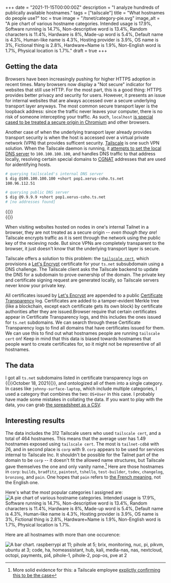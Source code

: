 +++
date = "2021-11-15T00:00:00Z"
description = "I analyze hundreds of publically available hostnames."
tags = ["tailscale"]
title = "What hostnames do people use?"
toc = true
image = "/tsnet/category-pie.svg"
image_alt = "A pie chart of various hostname categories. Intended usage is 17.9%, Software running is 14.7%, Non-descriptive word is 13.4%, Random characters is 11.4%, Hardware is 8%, Made-up word is 5.4%, Default name is 4.3%, Human-like name is 4.3%, Hosting provider is 3.9%, OS name is 3%, Fictional thing is 2.8%, Hardware+Name is 1.9%, Non-English word is 1.7%, Physical location is 1.7%."
draft = true
+++

## Getting the data

Browsers have been increasingly pushing for higher HTTPS adoption in recent times. Many browsers now display a "Not secure" indicator for websites that still use HTTP. For the most part, this is a good thing: HTTPS provides better privacy and security for users. However, it presents an issue for internal websites that are always accessed over a secure underlying transport layer anyways. The most common secure transport layer is the loopback address: since the traffic never leaves your computer, there is no risk of someone intercepting your traffic. As such, `localhost` [is special cased to be treated a secure origin in Chromium](https://www.chromium.org/Home/chromium-security/prefer-secure-origins-for-powerful-new-features#TOC-Definitions-) and other browsers.

Another case of when the underlying transport layer already provides transport security is when the host is accessed over a virtual private network (VPN) that provides sufficent security. [Tailscale](https://tailscale.com/) is one such VPN solution. When the Tailscale daemon is running, it [attempts to set the local DNS server](https://tailscale.com/blog/sisyphean-dns-client-linux/) to `100.100.100.100`, and handles DNS traffic to that address locally, resolving certain special domains to [CGNAT](https://en.wikipedia.org/wiki/Carrier-grade_NAT) addresses that are used for aidentifying hosts.

```bash
# querying tailscaled's internal DNS server
$ dig @100.100.100.100 +short pop1.xerus-coho.ts.net
100.96.112.51

# querying public DNS server
$ dig @9.9.9.9 +short pop1.xerus-coho.ts.net
# [no addresses found]
```
{{<rawhtml>}}<br>{{</rawhtml>}}

When visiting websites hosted on nodes in one's internal Tailnet in a browser, they are not treated as a secure origin -- *even though they are*! Tailscale encrypts traffic as it is sent through the network using the public key of the recieving node. But since VPNs are completely transparent to the browser, it just doesn't know that the underlying transport layer is secure.

Tailscale offers a solution to this problem: the [`tailscale cert`](https://tailscale.com/kb/1153/enabling-https/), which provisions a [Let's Encrypt](https://letsencrypt.org/) certificate for your `ts.net` subsubdomain using a DNS challenge. The Tailscale client asks the Tailscale backend to update the DNS for a subdomain to prove ownership of the domain. The private key and certificate signing request are generated locally, so Tailscale servers never know your private key.

All certificates issued by [Let's Encrypt](https://letsencrypt.org/) are appended to a public [Certificate Transparency](https://certificate.transparency.dev/) log. Certificates are added to a tamper-evident Merkle tree (like a blockchain, except each certificate gets its own block) by certificate authorities after they are issued.Browser require that certain certificates appear in Certificate Transparency logs, and this includes the ones issued for `ts.net` subdomains. We can search through these Certificate Transparency logs to find all domains that have certificates issued for them. We can use this to find out what hostnames people are running `tailscale cert` on! Keep in mind that this data is biased towards hostnames that people want to create certificates for, so it might not be representive of all hostnames.

## The data

I got all `ts.net` subdomains listed in certificate transparency logs on {{<rawhtml>}}<time datetime="2021-10-18">October 18, 2021</time>{{</rawhtml>}}, and ontologized all of them into a single category. In cases like `johnny-surface-laptop`, which include multiple categories, I used a category that combines the two: `OS+User` in this case. I probably have made some mistakes in collating the data. If you want to play with the data, you can grab [the spreadsheet as a CSV](/tsnet/ts.csv).

[^corp]: More solid evidence for this: a Tailscale employee [explictly confirming this to be the case](https://github.com/tailscale/tailscale/pull/2709#issuecomment-905671082)

## Interesting results

The data includes the 312 Tailscale users who used `tailscale cert`, and a total of 464 hostnames. This means that the average user has 1.49 hostnames exposed using `tailscale cert`. The most is `tailnet-cdb8` with 26, and in second place is `corp` with 9. `corp` appears to be used for services internal to Tailscale Inc. It shouldn't be possible for the Tailnet part of the domain to be `corp` -- it doesn't fit the allowed name structures, but Tailscale gave themselves the one and only vanity name.[^corp] Here are those hostnames in `corp`: `builds`, `bradfitz`, `paintest`, `tshello`, `test-builder`, `tsdev`, `changelog`, `bronzong`, and `pain`. One hopes that `pain` refers to [the French meaning](https://www.wordreference.com/fren/pain#articleWRD), not the English one.

Here's what the most popular categories I assigned are:
![A pie chart of various hostname categories. Intended usage is 17.9%, Software running is 14.7%, Non-descriptive word is 13.4%, Random characters is 11.4%, Hardware is 8%, Made-up word is 5.4%, Default name is 4.3%, Human-like name is 4.3%, Hosting provider is 3.9%, OS name is 3%, Fictional thing is 2.8%, Hardware+Name is 1.9%, Non-English word is 1.7%, Physical location is 1.7%.](/tsnet/category-pie.svg)

Here are all hostnames with more than one occurence:

![A bar chart. raspberrypi at 11; pihole at 5; brix, monitoring, nuc, pi, pikvm, ubuntu at 3; code, ha, homeassistant, hub, kali, media-nas, nas, nextcloud, octopi, payments, pi4, pihole-1, pihole-2, pop-os, pve at 2](/tsnet/common-hostnames.svg)

